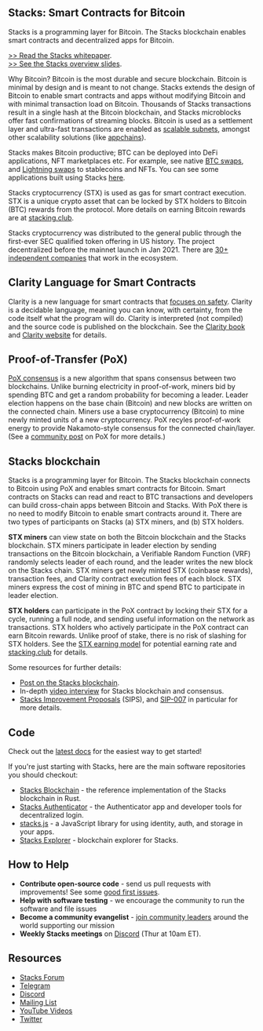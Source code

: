 ## Stacks: Smart Contracts for Bitcoin

Stacks is a programming layer for Bitcoin. The Stacks blockchain enables smart contracts and decentralized apps for Bitcoin.

[>> Read the Stacks whitepaper](https://gaia.blockstack.org/hub/1AxyPunHHAHiEffXWESKfbvmBpGQv138Fp/stacks.pdf).<br>
[>> See the Stacks overview slides](https://drive.google.com/file/d/19IX1PHshiXfdg7HXVJSQ8bPME_uizH6-/view).

Why Bitcoin? Bitcoin is the most durable and secure blockchain. Bitcoin is minimal by design and is meant to not change. Stacks extends the design of Bitcoin to enable smart contracts and apps without modifying Bitcoin and with minimal transaction load on Bitcoin. Thousands of Stacks transactions result in a single hash at the Bitcoin blockchain, and Stacks microblocks offer fast confirmations of streaming blocks. Bitcoin is used as a settlement layer and ultra-fast transactions are enabled as [scalable subnets](https://www.youtube.com/watch?t=230&v=XnPGauXzino&feature=youtu.be), amongst other scalability solutions (like [appchains](https://gist.github.com/jcnelson/c982e52075337ba75e00b79942164e31)). 

Stacks makes Bitcoin productive; BTC can be deployed into DeFi applications, NFT marketplaces etc. For example, see native [BTC swaps](https://www.hiro.so/blog/bitcoin-defi-is-here-a-deep-dive-into-trust-less-swaps), and [Lightning swaps](https://lnswaps.org) to stablecoins and NFTs. You can see some applications built using Stacks [here](https://www.stacks.co/explore/discover-apps).

Stacks cryptocurrency (STX) is used as gas for smart contract execution. STX is a unique crypto asset that can be locked by STX holders to Bitcoin (BTC) rewards from the protocol. More details on earning Bitcoin rewards are at [stacking.club](https://stacking.club).

Stacks cryptocurrency was distributed to the general public through the first-ever SEC qualified token offering in US history. The project decentralized before the mainnet launch in Jan 2021. There are [30+ independent companies](https://twitter.com/zrixes/status/1433248424271355905?s=20) that work in the ecosystem.

## Clarity Language for Smart Contracts

Clarity is a new language for smart contracts that [focuses on safety](https://stacks.org/bringing-clarity-to-8-dangerous-smart-contract-vulnerabilities/). Clarity is a decidable language, meaning you can know, with certainty, from the code itself what the program will do. Clarity is interpreted (not compiled) and the source code is published on the blockchain. See the [Clarity book](https://book.clarity-lang.org/) and [Clarity website](https://clarity-lang.org) for details.

## Proof-of-Transfer (PoX)

[PoX consensus](https://blockstack.org/pox.pdf) is a new algorithm that spans consensus between two blockchains. Unlike burning electricity in proof-of-work, miners bid by spending BTC and get a random probability for becoming a leader. Leader election happens on the base chain (Bitcoin) and new blocks are written on the connected chain. Miners use a base cryptocurrency (Bitcoin) to mine newly minted units of a new cryptocurrency. PoX recyles proof-of-work energy to provide Nakamoto-style consensus for the connected chain/layer. (See a [community post](https://medium.com/@sonkaos999/the-bullish-case-for-stacks-8ef75849861f) on PoX for more details.)

## Stacks blockchain

Stacks is a programming layer for Bitcoin. The Stacks blockchain connects to Bitcoin using PoX and enables smart contracts for Bitcoin. Smart contracts on Stacks can read and react to BTC transactions and developers can build cross-chain apps between Bitcoin and Stacks. With PoX there is no need to modify Bitcoin to enable smart contracts around it. There are two types of participants on Stacks (a) STX miners, and (b) STX holders. 

**STX miners** can view state on both the Bitcoin blockchain and the Stacks blockchain. STX miners participate in leader election by sending transactions on the Bitcoin blockchain, a Verifiable Random Function (VRF) randomly selects leader of each round, and the leader writes the new block on the Stacks chain. STX miners get newly minted STX (coinbase rewards), transaction fees, and Clarity contract execution fees of each block. STX miners express the cost of mining in BTC and spend BTC to participate in leader election. 

**STX holders** can participate in the PoX contract by locking their STX for a cycle, running a full node, and sending useful information on the network as transactions. STX holders who actively participate in the PoX contract can earn Bitcoin rewards. Unlike proof of stake, there is no risk of slashing for STX holders. See the [STX earning model](https://github.com/blockstack/stacks/blob/master/stacking.md) for potential earning rate and [stacking.club](https://stacking.club) for details.

Some resources for further details:
- [Post on the Stacks blockchain](https://stacks.org/stacks-blockchain).
- In-depth [video interview](https://www.youtube.com/watch?v=dEQFPNWaOHY) for Stacks blockchain and consensus.
- [Stacks Improvement Proposals](https://github.com/stacksgov/sips/tree/main/sips) (SIPS), and [SIP-007](https://github.com/stacksgov/sips/blob/main/sips/sip-007/sip-007-stacking-consensus.md) in particular for more details.

## Code

Check out the [latest docs](https://docs.stacks.co/) for the easiest way to get started!

If you're just starting with Stacks, here are the main software repositories you should checkout:

- [Stacks Blockchain](https://github.com/blockstack/stacks-blockchain) - the reference implementation of the Stacks blockchain in Rust.
- [Stacks Authenticator](https://github.com/blockstack/ux) - the Authenticator app and developer tools for decentralized login.
- [stacks.js](https://github.com/blockstack/stacks.js) - a JavaScript library for using identity, auth, and storage in your apps.
- [Stacks Explorer](https://github.com/blockstack/explorer) - blockchain explorer for Stacks.

## How to Help

- **Contribute open-source code** - send us pull requests with improvements! See some [good first issues](https://github.com/blockstack/stacks-blockchain/issues?q=is%3Aissue+is%3Aopen+label%3A%22good+first+issue%22).
- **Help with software testing** - we encourage the community to run the software and file issues
- **Become a community evangelist** - [join community leaders](https://community.stacks.org/evangelists) around the world supporting our mission
- **Weekly Stacks meetings** on [Discord](https://stacks.chat) (Thur at 10am ET).

## Resources

- [Stacks Forum](http://forum.stacks.org)
- [Telegram](https://t.me/StacksChat)
- [Discord](https://stacks.chat)
- [Mailing List](https://stacks.org/updates)
- [YouTube Videos](https://www.youtube.com/channel/UC3J2iHnyt2JtOvtGVf_jpHQ)
- [Twitter](https://twitter.com/stacks)
